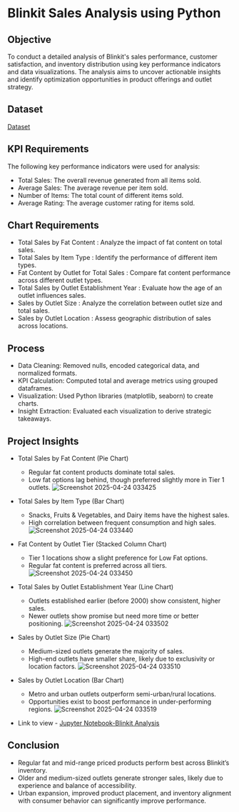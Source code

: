 # Blinkit Sales Analysis using Python

## Objective
To conduct a detailed analysis of Blinkit's sales performance, customer satisfaction, and inventory distribution using key performance indicators and data visualizations. The analysis aims to uncover actionable insights and identify optimization opportunities in product offerings and outlet strategy.

## Dataset
<a href="https://github.com/Simran1028/Blinkit-Analysis/blob/main/blinkit_data.csv">Dataset</a>

## KPI Requirements
The following key performance indicators were used for analysis:
- Total Sales: The overall revenue generated from all items sold.
- Average Sales: The average revenue per item sold.
- Number of Items: The total count of different items sold.
- Average Rating: The average customer rating for items sold.

## Chart Requirements
- Total Sales by Fat Content : Analyze the impact of fat content on total sales.
- Total Sales by Item Type : Identify the performance of different item types.
- Fat Content by Outlet for Total Sales : Compare fat content performance across different outlet types.
- Total Sales by Outlet Establishment Year : Evaluate how the age of an outlet influences sales.
- Sales by Outlet Size : Analyze the correlation between outlet size and total sales.
- Sales by Outlet Location : Assess geographic distribution of sales across locations.

## Process
- Data Cleaning: Removed nulls, encoded categorical data, and normalized formats.
- KPI Calculation: Computed total and average metrics using grouped dataframes.
- Visualization: Used Python libraries (matplotlib, seaborn) to create charts.
- Insight Extraction: Evaluated each visualization to derive strategic takeaways.

## Project Insights
- Total Sales by Fat Content (Pie Chart)
  - Regular fat content products dominate total sales.
  - Low fat options lag behind, though preferred slightly more in Tier 1 outlets.
 ![Screenshot 2025-04-24 033425](https://github.com/user-attachments/assets/36144a5b-d76c-4842-b8d8-4d7f020d1af3)



- Total Sales by Item Type (Bar Chart)
  - Snacks, Fruits & Vegetables, and Dairy items have the highest sales.
  - High correlation between frequent consumption and high sales.
 ![Screenshot 2025-04-24 033440](https://github.com/user-attachments/assets/d6e54ae5-bd8f-4a9f-a206-b4a0fadce524)


- Fat Content by Outlet Tier (Stacked Column Chart)
  - Tier 1 locations show a slight preference for Low Fat options.
  - Regular fat content is preferred across all tiers.
 ![Screenshot 2025-04-24 033450](https://github.com/user-attachments/assets/d03e8c67-78fd-47be-9026-ec118fbfe713)


- Total Sales by Outlet Establishment Year (Line Chart)
  - Outlets established earlier (before 2000) show consistent, higher sales.
  - Newer outlets show promise but need more time or better positioning.
 ![Screenshot 2025-04-24 033502](https://github.com/user-attachments/assets/e2203f64-5602-4d0a-922e-b016642fe9bb)


- Sales by Outlet Size (Pie Chart)
  - Medium-sized outlets generate the majority of sales.
  - High-end outlets have smaller share, likely due to exclusivity or location factors.
 ![Screenshot 2025-04-24 033510](https://github.com/user-attachments/assets/eea21147-06c1-4b22-904f-8944853f3e83)

 
- Sales by Outlet Location (Bar Chart)
  - Metro and urban outlets outperform semi-urban/rural locations.
  - Opportunities exist to boost performance in under-performing regions.
 ![Screenshot 2025-04-24 033519](https://github.com/user-attachments/assets/30c401a6-4556-4995-8180-6a7c896b936f)


- Link to view - <a href="https://github.com/Simran1028/Blinkit-Analysis/blob/main/Blinkit_Analysis.ipynb">Jupyter Notebook-Blinkit Analysis</a>

## Conclusion
- Regular fat and mid-range priced products perform best across Blinkit’s inventory.
- Older and medium-sized outlets generate stronger sales, likely due to experience and balance of accessibility.
- Urban expansion, improved product placement, and inventory alignment with consumer behavior can significantly improve performance.
